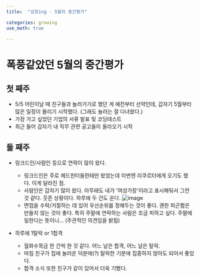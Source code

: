 ```yaml
---
title:	"성장ing - 5월의 중간평가"

categories: growing
use_math: true

---
```

# 폭풍같았던 5월의 중간평가

## 첫 째주
- 5/5 어린이날 때 친구들과 놀러가기로 했던 게 예전부터 선약인데, 갑자기 5월부터 많은 일정이 몰리기 시작했다. (그래도 놀러는 잘 다녀왔다.)
- 가장 가고 싶었던 기업의 서류 발표 및 코딩테스트
- 최근 들어 갑자기 내 직무 관련 공고들이 올라오기 시작

## 둘 째주
- 링크드인/사람인 등으로 연락이 많이 왔다.
  - 링크드인은 주로 헤드헌터들한테만 왔었는데 이번엔 리쿠르터에게 오기도 했다. 이게 달라진 점.
  - 사람인은 갑자기 많이 왔다. 아무래도 내가 '여성가장'이라고 표시해둬서 그런 것 같다. 웃픈 상황이다. 하루에 두 건도 온다.
  ![image](https://user-images.githubusercontent.com/66999574/118400552-18600a00-b69d-11eb-928a-be0681196b2f.png)
  - 면접을 수락/거절하는 데 있어 우선순위를 정해두는 것이 좋다. 괜한 피곤함은 만들지 않는 것이 좋다. 특히 주말에 연락하는 사람은 조금 피하고 싶다. 주말에 일한다는 뜻이니... (주관적인 의견임을 밝힘)

- 하루에 1탈락 or 1합격
  - 월화수목금 한 건씩 한 것 같다. 어느 날은 합격, 어느 날은 탈락.
  - 마침 친구가 집에 놀러온 덕분에(?) 탈락한 기분에 집중하지 않아도 되어서 좋았다.
  - 합격 소식 또한 친구가 같이 있어서 더욱 기뻤다.
